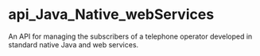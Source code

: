 # api_Java_Native_webServices
An API for managing the subscribers of a telephone operator developed in standard native Java and web services.
